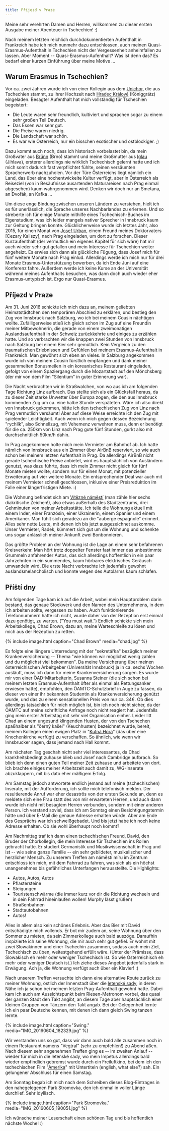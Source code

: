 ```yaml
---
title: Příjezd v Praze
---
```


Meine sehr verehrten Damen und Herren,
willkommen zu dieser ersten Ausgabe meiner Abenteuer in Tschechien! :)

Nach meinem letzten reichlich durchdokumentierten Aufenthalt in Frankreich
habe ich mich nunmehr dazu entschlossen, auch meinen Quasi-Erasmus-Aufenthalt
in Tschechien nicht der Vergessenheit anheimfallen zu lassen.
Aber Moment -- Quasi-Erasmus-Aufenthalt? Was ist denn das?
Es bedarf einer kurzen Einführung über meine Motive ...


Warum Erasmus in Tschechien?
----------------------------

Vor ca. zwei Jahren wurde ich von einer Kollegin aus dem [Unichor],
die aus Tschechien stammt, zu ihrer Hochzeit nach [Hradec Králové] (Königgrätz)
eingeladen. Besagter Aufenthalt hat mich vollständig für Tschechien begeistert:

* Die Leute waren sehr freundlich, kultiviert und sprachen sogar
  zu einem sehr großen Teil Deutsch.
* Das Essen war sehr gut.
* Die Preise waren niedrig.
* Die Landschaft war schön.
* Es war wie Österreich, nur ein bisschen exotischer und ostblockiger. ;)

Dazu kommt auch noch, dass ich historisch vorbelastet bin, da
mein Großvater aus [Brünn] (Brno) stammt und
meine Großmutter aus [Iglau] (Jihlava),
ersterer allerdings nie wirklich Tschechisch gelernt hatte und ich
mich somit dadurch fast verpflichtet fühlte, seinen versäumten Spracherwerb
nachzuholen. Vor der Türe Österreichs liegt nämlich ein Land, das über
eine hochentwickelte Kultur verfügt, aber in Österreich als Reiseziel
(von in Besäufnisse ausartenden Maturareisen nach Prag einmal abgesehen)
kaum wahrgenommen wird. Denken wir doch nur an Smetana, an Dvořák, an Kafka ...

Um diese enge Bindung zwischen unseren Ländern zu verstehen, hielt ich es für
unerlässlich, die Sprache unseres Nachbarlandes zu erlernen. Und so streberte
ich für einige Monate mithilfe eines Tschechisch-Buches im Eigenstudium,
was ich leider mangels nativer Sprecher in Innsbruck kaum zur Geltung
bringen konnte. Glücklicherweise wurde ich letztes Jahr, also 2015,
für einen Monat von [Josef Urban], einem Freund meines Doktorvaters
[Cezary Kaliszy], nach Prag eingeladen, um dort zu forschen.
Dieser Kurzaufenthalt (der vermutlich ein eigenes Kapitel
für sich wäre) hat mir auch wieder sehr gut gefallen und mein Interesse
für Tschechien weiter angeheizt.
Es erwies sich dann als glückliche Fügung, dass Josef mich für fünf weitere
Monate nach Prag einlud. Allerdings werde ich mich nur für drei Monate
Erasmus-Unterstützung bewerben, da ich Ende Juni auf eine Konferenz fahre.
Außerdem werde ich keine Kurse an der Universität während meines Aufenthalts
besuchen, was dann doch auch wieder eher Erasmus-untypisch ist.
Ergo nur Quasi-Erasmus.


Příjezd v Praze
---------------

Am 31. Juni 2016 schickte ich mich dazu an, meinem geliebten Heimatstädtchen
den temporären Abschied zu erklären, und bestieg den Zug von Innsbruck nach
Salzburg, wo ich bei meinem Cousin nächtigen wollte.
Zufälligerweise stieß ich gleich schon im Zug auf eine Freundin meiner
Mitbewohnerin, die gerade von einem zweimonatigen Auslandsaufenthalt in der
Schweiz zurückkehrte und einiges zu erzählen hatte. Und so verbrachten wir
die knappen zwei Stunden von Innsbruck nach Salzburg bei einem Bier
sehr gemütlich. Kein Vergleich zu den traumatischen Erlebnissen und Gefühlen
bei meinem Erasmus-Aufenthalt in Frankreich. Man gewöhnt sich eben an vieles.
In Salzburg angekommen wurde ich von meinem Cousin fürstlich empfangen und
dank meiner gesammelten Bonusmeilen in ein koreanisches Restaurant eingeladen,
gefolgt von einem Spaziergang durch die Mozartstadt auf den Mönchsberg
(der mir von dem Film "Silentium" in guter Erinnerung war).

Die Nacht verbrachten wir in Straßwalchen, von wo aus ich am folgenden Tage
Richtung Linz aufbrach. Das stellte sich als ein Glücksfall heraus, da
zu dieser Zeit starke Unwetter über Europa zogen, die den aus Innsbruck
kommenden Zug um ca. eine halbe Stunde verspäteten. Wäre ich also direkt
von Innsbruck gekommen, hätte ich den tschechischen Zug von Linz nach Prag
vermutlich versäumt!
Aber auf diese Weise erreichte ich den Zug mit spielender Leichtigkeit.
Auch wenn ich mich gegen dessen Bezeichnung "rychlík", also Schnellzug,
mit Vehemenz verwehren muss, denn er benötigt für die ca. 250km von
Linz nach Prag gute fünf Stunden, gurkt also mit durchschnittlich 50km/h dahin.

In Prag angekommen holte mich mein Vermieter am Bahnhof ab.
Ich hatte nämlich von Innsbruck aus ein Zimmer über AirBnB reserviert,
so wie auch schon bei meinem letzten Aufenthalt in Prag.
Da allerdings AirBnB nicht gerade tschechische Preise anbietet,
wird es hauptsächlich von Ausländern genutzt, was dazu führte,
dass ich mein Zimmer nicht gleich für fünf Monate mieten wollte,
sondern nur für einen Monat, mit potenzieller Erweiterung auf vier
weitere Monate. Ein entsprechender Deal war auch mit meinem Vermieter
schnell geschlossen, inklusive einer Preisreduktion im Falle einer
längerfristigen Miete. :)

Die Wohnung befindet sich am [Vítězné náměstí] (man zähle hier sechs
diakritische Zeichen!), also etwas außerhalb des Stadtzentrums, drei Gehminuten
von meiner Arbeitsstätte.
Ich teile die Wohnung aktuell mit einem Inder, einer Französin,
einer Ukrainerin, einem Spanier und einem Amerikaner.
Man fühlt sich geradezu an die "auberge espagnole" erinnert.
Alles sehr nette Leute, mit denen ich bis jetzt ausgezeichnet auskomme.
Unser Vermieter, Radek, kümmert sich gut um die Wohnung und schenkte uns sogar
anlässlich meiner Ankunft zwei Bonbonnieren.

Das größte Problem an der Wohnung ist die Lage an einem sehr befahrenen
Kreisverkehr. Man hört trotz doppelter Fenster fast immer das unbestimmte
Grummeln anfahrender Autos, das sich allerdings hoffentlich in ein paar
Jahrzehnten in ein summendes, kaum hörbares elektrisches Geräusch umwandeln wird.
Die erste Nacht verbrachte ich jedenfalls gewohnt auslandsmelancholisch
und konnte wegen des Autolärms kaum schlafen.


Příští dny
----------

Am folgenden Tage kam ich auf die Arbeit, wobei mein Hauptproblem darin bestand,
das genaue Stockwerk und den Namen des Unternehmens, in dem ich arbeiten sollte,
vergessen zu haben. Auch funktionierende Telefonnummern hatte ich nicht,
wurde daher von der Rezeption erst einmal dazu genötigt, zu warten.
("You must wait.") Endlich schickte sich mein Arbeitskollege, Chad Brown,
dazu an, meine Warteschleife zu lösen und mich aus der Rezeption zu retten.

{% include image.html caption="Chad Brown" media="chad.jpg" %}

Es folgte eine längere Unterredung mit der "sekretářka" bezüglich meiner
Krankenversicherung -- Thema "wie können wir möglichst wenig zahlen und du
möglichst viel bekommen". Da meine Versicherung über meinen österreichischen
Arbeitgeber (Universität Innsbruck) ja in ca. sechs Wochen ausläuft, muss ich
dann für meine Krankenversicherung sorgen.
Es wurde mir von einer ÖAD-Mitarbeiterin, Susanna Steiner (die sich schon
bei meinem letzten Erasmus-Aufenthalt öfter als einmal als Rettungsanker
erwiesen hatte), empfohlen, den ÖAMTC-Schutzbrief in Auge zu fassen,
da dieser von einer ihr bekannten Studentin als Krankenversicherung
genützt wurde, und das zu einem sensationellen Preis von nur ca. 34€.
Ob dies allerdings tatsächlich für mich möglich ist, bin ich noch nicht sicher,
da der ÖAMTC auf meine schriftliche Anfrage noch nicht reagiert hat.
Jedenfalls ging mein erster Arbeitstag mit sehr viel Organisation einher.
Leider litt Chad an einem ungesund klingenden Husten, der von den Tschechen
spaßhalber als "černý kašel" (Keuchhusten) bezeichnet wurde, bereit,
meinem Kollegen einen ewigen Platz in "[Kutná Hora]"
(das über eine Knochenkirche verfügt) zu verschaffen.
So ähnlich, wie wenn wir Innsbrucker sagen, dass jemand nach Hall kommt.

Am nächsten Tag geschah nicht sehr viel interessantes, da Chad
krankheitsbedingt zuhause blieb und Josef nach Cambridge aufbrach.
So blieb ich denn einen guten Teil meiner Zeit zuhause und arbeitete von dort.
Ich brachte einiges meiner Arbeitszeit auch damit zu, WG-Inserate abzuklappern,
mit bis dato eher mäßigem Erfolg.

Am Samstag jedoch antwortete endlich jemand auf meine (tschechischen) Inserate,
mit der Aufforderung, ich sollte mich telefonisch melden. Der resultierende
Anruf war eher desaströs von der ersten Sekunde an, denn es meldete sich
eine Frau statt des von mir erwarteten Herren, und auch dann wurde ich nicht
mit besagtem Herren verbunden, sondern mit einer anderen Person.
Ich verstand soviel, dass ich am Sonntag einen Besichtigungstermin hätte und
über E-Mail die genaue Adresse erhalten würde. Aber am Ende des Gesprächs
war ich schweißgebadet. Und bis jetzt habe ich noch keine Adresse erhalten.
Ob sie wohl überhaupt noch kommt?

Am Nachmittag traf ich dann einen tschechischen Freund, David, den Bruder
der Chorkollegin, die mein Interesse für Tschechien ins Rollen gebracht hatte.
Er studiert Germanistik und Musikwissenschaft in Prag und ist
-- wie seine ganze Familie -- ein sehr gebildeter, musikalischer und
herzlicher Mensch. Zu unserem Treffen am náměstí míru im Zentrum
entschloss ich mich, mit dem Fahrrad zu fahren, was sich als ein
höchst unangenehmes bis gefährliches Unterfangen herausstellte. Die Highlights:

* Autos, Autos, Autos
* Pflastersteine
* Steigungen
* Touristenschwärme (die immer kurz vor dir die Richtung wechseln und
  in dein Fahrrad hineinlaufen wollen! Murphy lässt grüßen)
* Straßenbahnen
* Stadtautobahnen
* Autos!

Alles in allem also kein schönes Erlebnis. Aber das Bier mit David
entschädigte mich vollends. Er bot mir zudem an, seine Wohnung über den Sommer
zu mieten, da sein Zimmerkollege auch bald auszöge. Daraufhin inspizierte ich
seine Wohnung, die mir auch sehr gut gefiel. Er wohnt mit zwei Slowakinnen und
einer Tschechin zusammen, sodass auch mein Ziel, Tschechisch zu üben,
weitestgehend erfüllt wäre.
(Unter der Prämisse, dass Slowakisch eh mehr oder weniger Tschechisch ist.
So wie Österreichisch eh mehr oder weniger Deutsch ist.)
Ich ziehe dieses Angebot jedenfalls stark in Erwägung.
Ach ja, die Wohnung verfügt auch über ein Klavier! :)

Nach unserem Treffen versuchte ich dann eine alternative Route zurück zu
meiner Wohnung, östlich der Innenstadt über die [letenské sady], in deren
Nähe ich ja schon bei meinem letzten Prag-Aufenthalt gewohnt hatte.
Dabei kam ich auch am Aussichtspunkt beim Riesen-Metronom vorbei, das
quasi der ganzen Stadt den Takt angibt, an diesem Tage aber hauptsächlich
einer kleinen Gruppen von Tänzern den Takt angab. Bei der Gelegenheit
lernte ich ein paar Deutsche kennen, mit denen ich dann gleich Swing
tanzen lernte.

{% include image.html caption="Swing." media="IMG_20160604_182329.jpg" %}

Wir verstanden uns so gut, dass wir dann auch bald alle zusammen noch
in einem Restaurant namens "Vegtral" (sehr zu empfehlen!) zu Abend aßen.
Nach diesem sehr angenehmen Treffen ging es -- im zweiten Anlauf -- wieder
für mich in die letenské sady, wo mein Impetus allerdings bald wieder
empfindlich gebremst wurde durch ein Freiluftkino, bei dem ich den
tschechischen Film "[Amerika]" mit Untertiteln (english, what else?) sah.
Ein gelungener Abschluss für einen Samstag.

Am Sonntag begab ich mich nach dem Schreiben dieses Blog-Eintrages in den
nahegelegenen Park Stromovka, den ich einmal in voller Länge durchlief.
Sehr idyllisch.

{% include image.html caption="Park Stromovka." media="IMG_20160605_190051.jpg" %}


Ich wünsche meiner Leserschaft einen schönen Tag und bis hoffentlich
nächste Woche! :)


[Unichor]: https://www.uibk.ac.at/unichor/
[Hradec Králové]: https://de.wikipedia.org/wiki/Hradec_Kr%C3%A1lov%C3%A9
[Brünn]: https://de.wikipedia.org/wiki/Brno
[Iglau]: https://de.wikipedia.org/wiki/Jihlava
[Josef Urban]: http://arg.ciirc.cvut.cz/
[Cezary Kaliszyk]: http://cl-informatik.uibk.ac.at/users/cek/
[Vítězné náměstí]: https://cs.wikipedia.org/wiki/V%C3%ADt%C4%9Bzn%C3%A9_n%C3%A1m%C4%9Bst%C3%AD
[Kutná hora]: https://de.wikipedia.org/wiki/Kutn%C3%A1_Hora
[letenské sady]: https://cs.wikipedia.org/wiki/Letensk%C3%A9_sady
[Amerika]: http://www.csfd.cz/film/51711-amerika/prehled/
